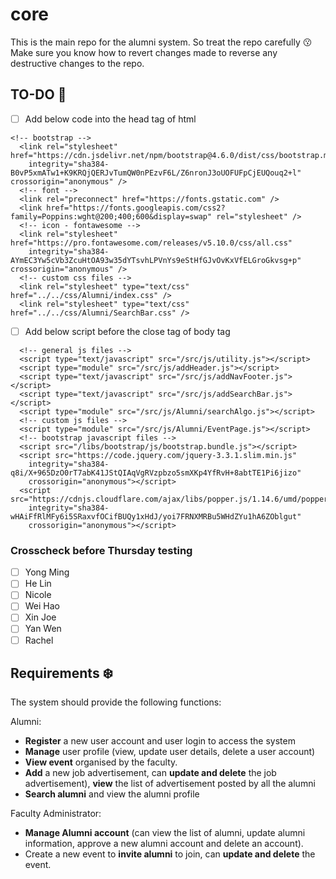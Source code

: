 # core
This is the main repo for the alumni system. So treat the repo carefully :kissing:  
Make sure you know how to revert changes made to reverse any destructive changes to the repo.   

## TO-DO :hugs:
- [ ] Add below code into the head tag of html
```
<!-- bootstrap -->
  <link rel="stylesheet" href="https://cdn.jsdelivr.net/npm/bootstrap@4.6.0/dist/css/bootstrap.min.css"
    integrity="sha384-B0vP5xmATw1+K9KRQjQERJvTumQW0nPEzvF6L/Z6nronJ3oUOFUFpCjEUQouq2+l" crossorigin="anonymous" />
  <!-- font -->
  <link rel="preconnect" href="https://fonts.gstatic.com" />
  <link href="https://fonts.googleapis.com/css2?family=Poppins:wght@200;400;600&display=swap" rel="stylesheet" />
  <!-- icon - fontawesome -->
  <link rel="stylesheet" href="https://pro.fontawesome.com/releases/v5.10.0/css/all.css"
    integrity="sha384-AYmEC3Yw5cVb3ZcuHtOA93w35dYTsvhLPVnYs9eStHfGJvOvKxVfELGroGkvsg+p" crossorigin="anonymous" />
  <!-- custom css files -->
  <link rel="stylesheet" type="text/css" href="../../css/Alumni/index.css" />
  <link rel="stylesheet" type="text/css" href="../../css/Alumni/SearchBar.css" />
``` 
- [ ] Add below script before the close tag of body tag
```
  <!-- general js files -->
  <script type="text/javascript" src="/src/js/utility.js"></script>
  <script type="module" src="/src/js/addHeader.js"></script>
  <script type="text/javascript" src="/src/js/addNavFooter.js"></script>
  <script type="text/javascript" src="/src/js/addSearchBar.js"></script>
  <script type="module" src="/src/js/Alumni/searchAlgo.js"></script>
  <!-- custom js files -->
  <script type="module" src="/src/js/Alumni/EventPage.js"></script>
  <!-- bootstrap javascript files -->
  <script src="/libs/bootstrap/js/bootstrap.bundle.js"></script>
  <script src="https://code.jquery.com/jquery-3.3.1.slim.min.js"
    integrity="sha384-q8i/X+965DzO0rT7abK41JStQIAqVgRVzpbzo5smXKp4YfRvH+8abtTE1Pi6jizo"
    crossorigin="anonymous"></script>
  <script src="https://cdnjs.cloudflare.com/ajax/libs/popper.js/1.14.6/umd/popper.min.js"
    integrity="sha384-wHAiFfRlMFy6i5SRaxvfOCifBUQy1xHdJ/yoi7FRNXMRBu5WHdZYu1hA6ZOblgut"
    crossorigin="anonymous"></script>
```
### Crosscheck before Thursday testing
- [ ] Yong Ming
- [ ] He Lin
- [ ] Nicole
- [ ] Wei Hao
- [ ] Xin Joe
- [ ] Yan Wen
- [ ] Rachel

## Requirements :snowflake:
The system should provide the following functions: 

Alumni: 
* **Register** a new user account and user login to access the system 
* **Manage** user profile (view, update user details, delete a user account) 
* **View event** organised by the faculty. 
* **Add** a new job advertisement, can **update and delete** the job advertisement), **view** the list of advertisement posted by all the alumni 
* **Search alumni** and view the alumni profile 

Faculty Administrator: 
* **Manage Alumni account** (can view the list of alumni, update alumni information, approve a new alumni account and delete an account). 
* Create a new event to **invite alumni** to join, can **update and delete** the event.